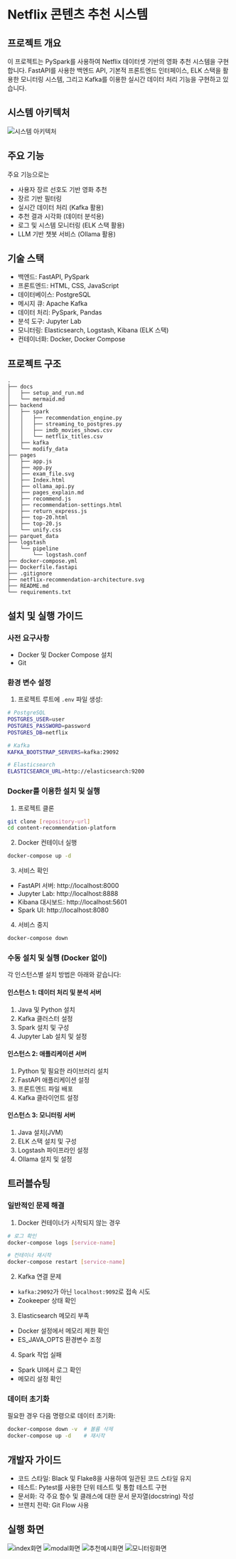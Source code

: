 # Netflix 콘텐츠 추천 시스템

## 프로젝트 개요
이 프로젝트는 PySpark를 사용하여 
Netflix 데이터셋 기반의 영화 추천 시스템을 구현합니다. 
FastAPI를 사용한 백엔드 API, 기본적 프론트엔드 인터페이스, ELK 스택을 활용한 모니터링 시스템, 그리고 Kafka를 이용한 실시간 데이터 처리 기능을 구현하고 있습니다.

## 시스템 아키텍처

![시스템 아키텍처](./netflix-recommendation-architecture.png)

## 주요 기능
주요 기능으로는 
- 사용자 장르 선호도 기반 영화 추천
- 장르 기반 필터링
- 실시간 데이터 처리 (Kafka 활용)
- 추천 결과 시각화 (데이터 분석용)
- 로그 및 시스템 모니터링 (ELK 스택 활용)
- LLM 기반 챗봇 서비스 (Ollama 활용)

## 기술 스택
- 백엔드: FastAPI, PySpark
- 프론트엔드: HTML, CSS, JavaScript
- 데이터베이스: PostgreSQL
- 메시지 큐: Apache Kafka
- 데이터 처리: PySpark, Pandas
- 분석 도구: Jupyter Lab
- 모니터링: Elasticsearch, Logstash, Kibana (ELK 스택)
- 컨테이너화: Docker, Docker Compose

## 프로젝트 구조
```
.
├── docs
│   ├── setup_and_run.md
│   └── mermaid.md
├── backend
│   ├── spark
│   │   ├── recommendation_engine.py
│   │   ├── streaming_to_postgres.py
│   │   ├── imdb_movies_shows.csv
│   │   └── netflix_titles.csv
│   ├── kafka
│   └── modify_data
├── pages
│   ├── app.js
│   ├── app.py
│   ├── exam_file.svg
│   ├── Index.html
│   ├── ollama_api.py
│   ├── pages_explain.md
│   ├── recommend.js
│   ├── recommendation-settings.html
│   ├── return_express.js
│   ├── top-20.html
│   ├── top-20.js
│   └── unify.css
├── parquet_data
├── logstash
│   └── pipeline
│       └── logstash.conf
├── docker-compose.yml
├── Dockerfile.fastapi
├── .gitignore
├── netflix-recommendation-architecture.svg
├── README.md
└── requirements.txt
```

## 설치 및 실행 가이드

### 사전 요구사항
- Docker 및 Docker Compose 설치
- Git

### 환경 변수 설정
1. 프로젝트 루트에 `.env` 파일 생성:
```bash
# PostgreSQL
POSTGRES_USER=user
POSTGRES_PASSWORD=password
POSTGRES_DB=netflix

# Kafka
KAFKA_BOOTSTRAP_SERVERS=kafka:29092

# Elasticsearch
ELASTICSEARCH_URL=http://elasticsearch:9200
```

### Docker를 이용한 설치 및 실행

1. 프로젝트 클론
```bash
git clone [repository-url]
cd content-recommendation-platform
```

2. Docker 컨테이너 실행
```bash
docker-compose up -d
```

3. 서비스 확인
- FastAPI 서버: http://localhost:8000
- Jupyter Lab: http://localhost:8888
- Kibana 대시보드: http://localhost:5601
- Spark UI: http://localhost:8080

4. 서비스 중지
```bash
docker-compose down
```

### 수동 설치 및 실행 (Docker 없이)

각 인스턴스별 설치 방법은 아래와 같습니다:

#### 인스턴스 1: 데이터 처리 및 분석 서버
1. Java 및 Python 설치
2. Kafka 클러스터 설정
3. Spark 설치 및 구성
4. Jupyter Lab 설치 및 설정

#### 인스턴스 2: 애플리케이션 서버
1. Python 및 필요한 라이브러리 설치
2. FastAPI 애플리케이션 설정
3. 프론트엔드 파일 배포
4. Kafka 클라이언트 설정

#### 인스턴스 3: 모니터링 서버
1. Java 설치(JVM)
2. ELK 스택 설치 및 구성
3. Logstash 파이프라인 설정
4. Ollama 설치 및 설정

## 트러블슈팅

### 일반적인 문제 해결

1. Docker 컨테이너가 시작되지 않는 경우
```bash
# 로그 확인
docker-compose logs [service-name]

# 컨테이너 재시작
docker-compose restart [service-name]
```

2. Kafka 연결 문제
- `kafka:29092`가 아닌 `localhost:9092`로 접속 시도
- Zookeeper 상태 확인

3. Elasticsearch 메모리 부족
- Docker 설정에서 메모리 제한 확인
- ES_JAVA_OPTS 환경변수 조정

4. Spark 작업 실패
- Spark UI에서 로그 확인
- 메모리 설정 확인

### 데이터 초기화
필요한 경우 다음 명령으로 데이터 초기화:
```bash
docker-compose down -v  # 볼륨 삭제
docker-compose up -d    # 재시작
```

## 개발자 가이드

- 코드 스타일: Black 및 Flake8을 사용하여 일관된 코드 스타일 유지
- 테스트: Pytest를 사용한 단위 테스트 및 통합 테스트 구현
- 문서화: 각 주요 함수 및 클래스에 대한 문서 문자열(docstring) 작성
- 브랜치 전략: Git Flow 사용

## 실행 화면
![index화면](docs/initial.png)
![modal화면](docs/modal.png)
![추천예시화면](docs/exam_file.svg)
![모니터링화면](docs/monitoring.png)
